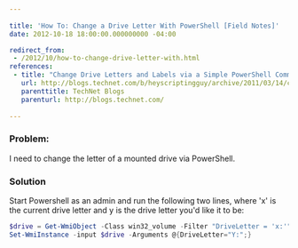 ```yaml
---
 
title: 'How To: Change a Drive Letter With PowerShell [Field Notes]'
date: 2012-10-18 18:00:00.000000000 -04:00

redirect_from: 
 - /2012/10/how-to-change-drive-letter-with.html
references: 
 - title: "Change Drive Letters and Labels via a Simple PowerShell Command"
   url: http://blogs.technet.com/b/heyscriptingguy/archive/2011/03/14/change-drive-letters-and-labels-via-a-simple-powershell-command.aspx
   parenttitle: TechNet Blogs
   parenturl: http://blogs.technet.com/
  
---
```

### Problem:

I need to change the letter of a mounted drive via PowerShell.

### Solution

Start Powershell as an admin and run the following two lines, where 'x' is the current drive letter and y is the drive letter you'd like it to be:

```powershell
$drive = Get-WmiObject -Class win32_volume -Filter "DriveLetter = 'x:'"
Set-WmiInstance -input $drive -Arguments @{DriveLetter="Y:";}
```
